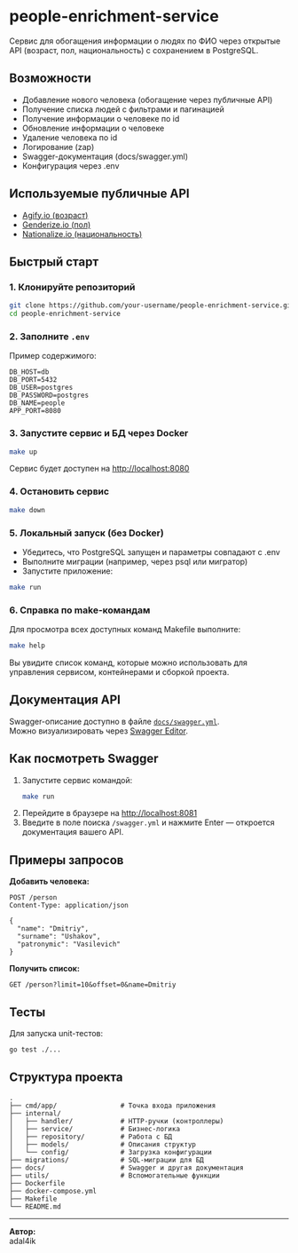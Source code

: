 # people-enrichment-service

Сервис для обогащения информации о людях по ФИО через открытые API (возраст, пол, национальность) с сохранением в PostgreSQL.

## Возможности

- Добавление нового человека (обогащение через публичные API)
- Получение списка людей с фильтрами и пагинацией
- Получение информации о человеке по id
- Обновление информации о человеке
- Удаление человека по id
- Логирование (zap)
- Swagger-документация (docs/swagger.yml)
- Конфигурация через .env

## Используемые публичные API

- [Agify.io (возраст)](https://api.agify.io)
- [Genderize.io (пол)](https://api.genderize.io)
- [Nationalize.io (национальность)](https://api.nationalize.io)

## Быстрый старт

### 1. Клонируйте репозиторий

```sh
git clone https://github.com/your-username/people-enrichment-service.git
cd people-enrichment-service
```

### 2. Заполните `.env`

Пример содержимого:
```
DB_HOST=db
DB_PORT=5432
DB_USER=postgres
DB_PASSWORD=postgres
DB_NAME=people
APP_PORT=8080
```

### 3. Запустите сервис и БД через Docker

```sh
make up
```

Сервис будет доступен на [http://localhost:8080](http://localhost:8080)

### 4. Остановить сервис

```sh
make down
```

### 5. Локальный запуск (без Docker)

- Убедитесь, что PostgreSQL запущен и параметры совпадают с .env
- Выполните миграции (например, через psql или мигратор)
- Запустите приложение:

```sh
make run
```

### 6. Справка по make-командам

Для просмотра всех доступных команд Makefile выполните:

```sh
make help
```

Вы увидите список команд, которые можно использовать для управления сервисом, контейнерами и сборкой проекта.

## Документация API

Swagger-описание доступно в файле [`docs/swagger.yml`](docs/swagger.yml).  
Можно визуализировать через [Swagger Editor](https://editor.swagger.io/).

## Как посмотреть Swagger

1. Запустите сервис командой:
   ```sh
   make run
   ```
2. Перейдите в браузере на [http://localhost:8081](http://localhost:8081)
3. Введите в поле поиска `/swagger.yml` и нажмите Enter — откроется документация вашего API.


## Примеры запросов

**Добавить человека:**
```http
POST /person
Content-Type: application/json

{
  "name": "Dmitriy",
  "surname": "Ushakov",
  "patronymic": "Vasilevich"
}
```

**Получить список:**
```http
GET /person?limit=10&offset=0&name=Dmitriy
```

## Тесты

Для запуска unit-тестов:
```sh
go test ./...
```

## Структура проекта

```
.
├── cmd/app/                # Точка входа приложения
├── internal/
│   ├── handler/            # HTTP-ручки (контроллеры)
│   ├── service/            # Бизнес-логика
│   ├── repository/         # Работа с БД
│   ├── models/             # Описания структур
│   └── config/             # Загрузка конфигурации
├── migrations/             # SQL-миграции для БД
├── docs/                   # Swagger и другая документация
├── utils/                  # Вспомогательные функции
├── Dockerfile
├── docker-compose.yml
├── Makefile
└── README.md
```

---

**Автор:**  
adal4ik
